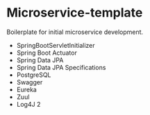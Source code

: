 # Microservice-template
Boilerplate for initial microservice development.

* SpringBootServletInitializer
* Spring Boot Actuator
* Spring Data JPA
* Spring Data JPA Specifications
* PostgreSQL
* Swagger
* Eureka
* Zuul
* Log4J 2
